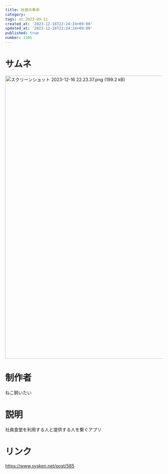 ```yaml
---
title: 社食の革命
category:
tags: at:2023-09-11
created_at: '2023-12-16T22:24:24+09:00'
updated_at: '2023-12-16T22:24:24+09:00'
published: true
number: 1105
---
```


# サムネ
<img width="905" alt="スクリーンショット 2023-12-16 22.23.37.png (199.2 kB)" src="https://img.esa.io/uploads/production/attachments/19973/2023/12/16/148142/b2428a60-02a5-4f95-ad16-761e8543138f.png">

# 制作者
ねこ飼いたい

# 説明
社員食堂を利用する人と提供する人を繋ぐアプリ

# リンク
https://www.sysken.net/post/585

